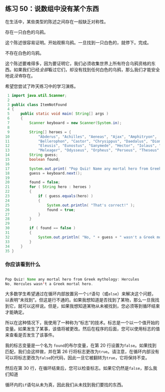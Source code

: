 ## 练习 50：说数组中没有某个东西

在生活中，某些类型的陈述之间存在一般缺乏对称性。

存在一只白色的乌鸦。

这个陈述很容易证明。开始观察乌鸦。一旦找到一只白色的，就停下。完成。

不存在白色的乌鸦。

这个陈述要难得多，因为要证明它，我们必须收集世界上所有符合乌鸦资格的东西。如果我们已经*全部*看过它们，却没有找到任何白色的乌鸦，那么我们才能安全地说*没有*存在。

希望您尝试了昨天练习中的学习演练。

```java
 1 import java.util.Scanner;
 2 
 3 public class ItemNotFound
 4 {
 5     public static void main( String[] args )
 6     {
 7         Scanner keyboard = new Scanner(System.in);
 8 
 9         String[] heroes = {
10             "Abderus", "Achilles", "Aeneas", "Ajax", "Amphitryon",
11             "Bellerophon", "Castor", "Chrysippus", "Daedalus", "Diomedes",
12             "Eleusis", "Eunostus", "Ganymede", "Hector", "Iolaus", "Jason",
13             "Meleager", "Odysseus", "Orpheus", "Perseus", "Theseus" };
14         String guess;
15         boolean found;
16 
17         System.out.print( "Pop Quiz! Name any mortal hero from Greek mythology: " );
18         guess = keyboard.next();
19 
20         found = false;
21         for ( String hero : heroes )
22         {
23             if ( guess.equals(hero) )
24             {
25                 System.out.println( "That's correct!" );
26                 found = true;
27             }
28         }
29 
30         if ( found == false )
31         {
32             System.out.println( "No, " + guess + " wasn't a Greek mortal hero." );
33         }
34     }
35 }
```


### 你应该看到什么

```java

Pop Quiz! Name any mortal hero from Greek mythology: Hercules 
No, Hercules wasn't a Greek mortal hero.
```

大多数学生希望通过在循环内部放置另一个`if`语句（或`else`）来解决这个问题，以表明“未找到”。但这是行不通的。如果我想知道是否找到了某物，那么一旦我找到它，就可以这样说。但是，如果我想知道某物从未被找到，您必须等到循环结束才能确定。

所以在这种情况下，我使用了一种称为“标志”的技术。标志是一个以一个值开始的变量。如果发生了某事，该值将被更改。然后在程序的后面，您可以使用标志的值来查看是否发生了该事件。

我的标志变量是一个名为 `found`的布尔变量，在第 20 行设置为`false`。如果找到匹配，我们会这样做，并在第 26 行将标志更改为`true`。请注意，在循环内部没有可以将标志更改为`false`的代码，因此一旦它被翻转为`true`，它将保持不变。

然后在第 30 行，在循环结束后，您可以检查标志。如果它仍然是`false`，那么我们知道

循环内的`if`语句从未为真，因此我们从未找到我们要找的东西。

